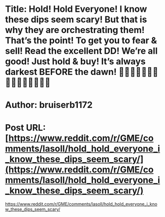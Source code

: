# Title: Hold! Hold Everyone! I know these dips seem scary! But that is why they are orchestrating them! That’s the point! To get you to fear & sell! Read the excellent DD! We’re all good! Just hold & buy! It’s always darkest BEFORE the dawn! 💎🙌🚀🙌💎🚀🙌💎🚀🙌💎🚀🙌💎🚀
# Author: bruiserb1172
# Post URL: [https://www.reddit.com/r/GME/comments/lasoll/hold_hold_everyone_i_know_these_dips_seem_scary/](https://www.reddit.com/r/GME/comments/lasoll/hold_hold_everyone_i_know_these_dips_seem_scary/)


https://www.reddit.com/r/GME/comments/lasoll/hold_hold_everyone_i_know_these_dips_seem_scary/